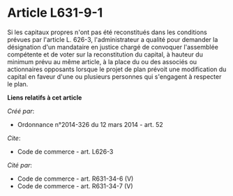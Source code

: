 # Article L631-9-1

Si les capitaux propres n'ont pas été reconstitués dans les conditions prévues par l'article L. 626-3, l'administrateur a
qualité pour demander la désignation d'un mandataire en justice chargé de convoquer l'assemblée compétente et de voter sur la
reconstitution du capital, à hauteur du minimum prévu au même article, à la place du ou des associés ou actionnaires
opposants lorsque le projet de plan prévoit une modification du capital en faveur d'une ou plusieurs personnes qui s'engagent
à respecter le plan.

**Liens relatifs à cet article**

_Créé par_:

  - Ordonnance n°2014-326 du 12 mars 2014 - art. 52

_Cite_:

  - Code de commerce - art. L626-3

_Cité par_:

  - Code de commerce - art. R631-34-6 (V)
  - Code de commerce - art. R631-34-7 (V)

